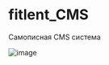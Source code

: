 # fitlent_CMS

Самописная CMS система

![image](https://user-images.githubusercontent.com/91278041/211013711-ea731250-6275-4258-8f81-b1a514fa9f2b.png)
